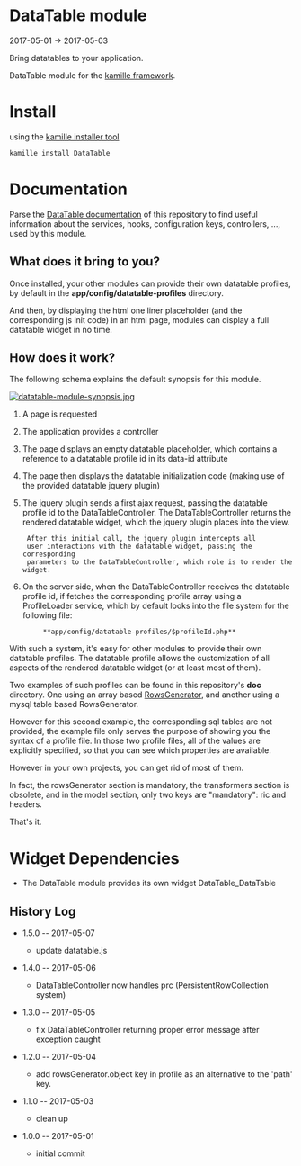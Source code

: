 DataTable module
=================
2017-05-01 -> 2017-05-03


Bring datatables to your application.

DataTable module for the [kamille framework](https://github.com/lingtalfi/Kamille).




Install
===========
using the [kamille installer tool](https://github.com/lingtalfi/kamille-installer-tool)
```bash
kamille install DataTable
```


Documentation
==============
Parse the [DataTable documentation](https://github.com/KamilleModules/DataTable/tree/master/doc) of this repository to find useful information about the services, hooks, configuration keys, 
controllers, ..., used by this module.
 


What does it bring to you?
---------------------------
Once installed, your other modules can provide their own datatable profiles,
by default in the **app/config/datatable-profiles** directory.

And then, by displaying the html one liner placeholder (and the corresponding js init
code) in an html page, modules can display a full datatable widget in no time.





How does it work?
-------------------

The following schema explains the default synopsis for this module.


[![datatable-module-synopsis.jpg](https://s19.postimg.org/lvqfoazfn/datatable-module-synopsis.jpg)](https://postimg.org/image/rjwqf73rz/)


1. A page is requested
2. The application provides a controller
3. The page displays an empty datatable placeholder, which contains
    a reference to a datatable profile id in its data-id attribute
4. The page then displays the datatable initialization code (making use 
    of the provided datatable jquery plugin)
5. The jquery plugin sends a first ajax request, passing the datatable profile
        id to the DataTableController.
        The DataTableController returns the rendered datatable widget,
        which the jquery plugin places into the view.
        
        After this initial call, the jquery plugin intercepts all 
        user interactions with the datatable widget, passing the corresponding
        parameters to the DataTableController, which role is to render the widget.

6. On the server side, when the DataTableController receives the datatable profile id,
if fetches the corresponding profile array using a ProfileLoader service, which by
default looks into the file system for the following file:
            
            **app/config/datatable-profiles/$profileId.php**
            
With such a system, it's easy for other modules to provide their own datatable profiles.
            The datatable profile allows the customization of all aspects of the 
            rendered datatable widget (or at least most of them).
            
Two examples of such profiles can be found in this repository's **doc** directory.
One using an array based [RowsGenerator](https://github.com/lingtalfi/RowsGenerator), and another 
using a mysql table based RowsGenerator.

However for this second example, the corresponding sql tables are not provided, the example file only
serves the purpose of showing you the syntax of a profile file.
In those two profile files, all of the values are explicitly specified, so that you can see which
properties are available.

However in your own projects, you can get rid of most of them.

In fact, the rowsGenerator section is mandatory, the transformers section is obsolete,
and in the model section, only two keys are "mandatory": ric and headers.

That's it.
            

 

Widget Dependencies
=========
- The DataTable module provides its own widget DataTable_DataTable





History Log
------------------
    
- 1.5.0 -- 2017-05-07

    - update datatable.js 
    
- 1.4.0 -- 2017-05-06

    - DataTableController now handles prc (PersistentRowCollection system) 
    
- 1.3.0 -- 2017-05-05

    - fix DataTableController returning proper error message after exception caught 
    
- 1.2.0 -- 2017-05-04

    - add rowsGenerator.object key in profile as an alternative to the 'path' key.
    
- 1.1.0 -- 2017-05-03

    - clean up
    
- 1.0.0 -- 2017-05-01

    - initial commit